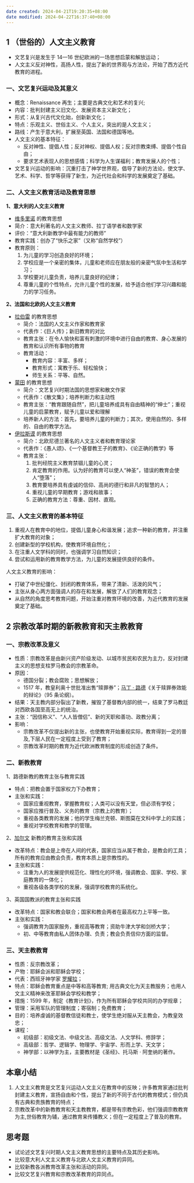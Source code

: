 ```yaml
---
date created: 2024-04-21T19:20:35+08:00
date modified: 2024-04-22T16:37:40+08:00
---
```


## 1 （世俗的）人文主义教育

- 文艺复兴是发生于 14—16 世纪欧洲的一场思想启蒙和解放运动；
- 人文主义反对神性，高扬人性，提出了新的世界观与方法论，开始了西方近代教育的进程。

### 一、文艺复兴运动及其意义

- 概念：Renaissance 再生；主要是古典文化和艺术的复兴;
- 内容：批判封建主义旧文化、发展资本主义新文化；
- 形式：从复兴古代文化始，创新新文化；
- 特点：乐观主义、世俗主义、个人主义，突出的是人文主义；
- 路线：产生于意大利，扩展至英国、法国和德国等地。
- 人文主义的基本特征：
	- 反对神性、提倡人性；反对神权、提倡人权；反对宗教束缚、提倡个性自由；
	- 要求艺术表现人的思想感情；科学为人生谋福利；教育发展人的个性；
- 文艺复兴运动的影响：沉重打击了神学世界观，倡导了新的方法论，使文学、艺术、科学、哲学等获得了新生，为近代社会和科学的发展奠定了基础。

### 二、人文主义教育活动及教育思想

**1、意大利的人文主义教育**

- [维多里诺](https://baike.baidu.com/item/%E7%BB%B4%E5%A4%9A%E9%87%8C%E8%AF%BA/9928146) 的教育思想
- 简介：意大利著名的人文主义教师、拉丁语学者和数学家
- 评价：“意大利新教学中最有能力的教师”
- 教育实践：创办了“快乐之家”（又称“自然学校”）
- 教育原则：
	1. 为儿童的学习创造良好的环境；
	2. 学校应是一个亲密的集体，儿童和老师应在朋友般的亲密气氛中生活和学习；
	3. 学校要对儿童负责，培养儿童良好的纪律；
	4. 尊重儿童的个性特点，允许儿童个性的发展，给予适合他们学习兴趣和能力的学习任务。

**2、法国和北欧的人文主义教育**

- [拉伯雷](https://baike.baidu.com/item/%E5%BC%97%E6%9C%97%E7%B4%A2%E7%93%A6%C2%B7%E6%8B%89%E4%BC%AF%E9%9B%B7/9574734) 的教育思想
	- 简介：法国的人文主义作家和教育家
	- 代表作：《巨人传》；新旧教育的对比
	- 教育主张：在令人愉快和富有刺激的环境中进行自由的教育、身心发展的教育和认识所有事物的教育
	- 教育活动：
		- 教育内容：丰富、多样；
		- 教育形式：寓教于乐、轻松愉快；
		- 师生关系：平等、自然。
- [蒙田](https://baike.baidu.com/item/%E7%B1%B3%E6%AD%87%E5%B0%94%C2%B7%E5%BE%B7%C2%B7%E8%92%99%E7%94%B0/12609044) 的教育思想
	- 简介：文艺复兴时期法国的思想家和散文作家
	- 代表作：《散文集》；培养判断力和主动性
	- 教育主张：“教育跟随自然”，把儿童培养成具有自由精神的“绅士”；重视儿童的启蒙教育，赋予儿童以爱和理解
	- 培养新人的方法：首先，要培养儿童的判断力；其次，使用自然的、多样的、自由的教学方法。
- [伊拉斯谟](https://baike.baidu.com/item/%E5%BE%B7%E8%A5%BF%E5%BE%B7%E9%87%8C%E4%B9%8C%E6%96%AF%C2%B7%E4%BC%8A%E6%8B%89%E6%96%AF%E8%B0%9F/3392114) 的教育思想
	- 简介：北欧尼德兰著名的人文主义者和教育理论家
	- 代表作：《愚人颂》、《一个基督教王子的教育》、《论正确的教学》等
	- 教育主张：
		1. 批判经院主义教育禁锢儿童的心灵；
		2. 肯定教育的作用。认为好的教育可以使人“神圣”，错误的教育会使人“堕落”；
		3. 教育要培养具有虔诚的信仰、高尚的德行和非凡的智慧的人；
		4. 重视儿童的早期教育；游戏和故事；
		5. 正确的教育方法：尊重、因材、直观。

### 三、人文主义教育的基本特征

1. 重视人在教育中的地位，提倡儿童身心和谐发展；追求一种新的教育，并注重扩大教育的对象；
2. 创建新型的学校机构，使教育环境自然化；
3. 在注重人文学科的同时，也强调学习自然知识；
4. 尝试和运用新的教育教学方法，为儿童的发展提供良好的条件。

人文主义教育的影响：
- 打破了中世纪僵化、封闭的教育体系，带来了清新、活泼的风气；
- 主张从身心两方面强调人的存在和发展，解放了人们的教育观念；
- 从自然的角度思考教育问题，开始注重对教育环境的改善，为近代教育的发展奠定了基础。

## 2 宗教改革时期的新教教育和天主教教育

### 一、宗教改革及意义

- 性质：宗教改革是由新兴资产阶级发动、以城市贫民和农民为主力，反对封建主义的思想支柱罗马教会的宗教革命。
- 原因：
	- 德国分裂；教会腐败；思想解放；
	- 1517 年，教皇利奥十世批准出售“赎罪券”；[马丁 · 路德](https://baike.baidu.com/item/%E9%A9%AC%E4%B8%81%C2%B7%E8%B7%AF%E5%BE%B7/1478162)《关于赎罪券效能的辩论》（95 条论纲）。
- 结果：天主教内部分裂出了新教，摧毁了基督教内部的统一，结束了罗马教廷对西欧各国至高无上的统治。
- 主张：“因信称义”、“人人皆僧侣”、新的天职和善功、政教分离；
- 影响：
	- 宗教改革不仅提出新的主张，也使教育开始重视实际，教育得到一定的普及,下层人民在一定程度上受到了教育；
	- 宗教改革时期的教育为近代欧洲教育制度的形成创造了条件。

### 二、新教教育

1、路德新教的教育主张与教育实践 

- 特点：把教会置于国家权力下办教育；
- 主张和实践：
	- 国家应重视教育，掌握教育权；人类可以没有天堂，但必须有学校；
	- 国家应推行普及、义务的教育（宗教上的教育）；
	- 重视各类教育的发展；他的学生梅兰克顿、斯图莫在文科中学上的实践；
	- 重视对学校教育和教学的管理。

2、[加尔文](https://baike.baidu.com/item/%E7%BA%A6%E7%BF%B0%C2%B7%E5%8A%A0%E5%B0%94%E6%96%87/84786) 新教的教育主张和实践

- 改革特点：教会是上帝在人间的代表，国家应当从属于教会，是教会的工具；所有的教育应由教会负责，教育本质上是宗教性的。
- 主张和实践：
	- 注重为人的发展提供规范化、理性化的环境，强调教会、国家、学校、家庭教育的一体化；
	- 重视各级各类学校的发展，强调学校教育的系统化。

3、英国国教派的教育主张和实践

- 改革特点：国家和教会联合；国家和教会两者在最高权力上平等一致。
- 主张和实践：
	- 强调教育为国家服务，重视高等教育；资助牛津大学和剑桥大学；
	- 初、中等教育由私人团体办理、负责；教会负责信仰方面的监督。

### 三、天主教教育

- 性质：反宗教改革；
- 产物：耶稣会派和耶稣会学校；
- 代表：西班牙神学家 [罗耀拉](https://baike.baidu.com/item/%E4%BE%9D%E7%BA%B3%E7%88%B5%C2%B7%E7%BD%97%E8%80%80%E6%8B%89/6970029)；
- 特点：耶稣会教育重点是中等和高等教育; 用古典文化为天主教服务；也用人文主义精神来改革耶稣会学校和教学；
- 措施：1599 年，制定《教育计划》，作为所有耶稣会学校共同的办学规章；
- 管理：采用军队的管理制度；寄宿制；免费教育；
- 目的：培养虔诚的基督教信徒和教士，使学生绝对服从天主教会，为教皇效忠；
- 课程：
	- 初级部：初级文法、中级文法、高级文法、人文学科、修辞学；
	- 高级部：哲学、逻辑学、物理学、宇宙学、形而上学、天文学；
	- 神学部：以神学为主，主要教材是《圣经》、托马斯 · 阿奎纳的著作。

## 本章小结

1. 人文主义教育是文艺复兴运动人文主义在教育中的反映；许多教育家通过批判封建主义教育，宣扬自由和个性，提出了新的不同于古代的教育模式；但仍具有古典和贵族教育的特点；
2. 宗教改革中的新教教育和天主教教育，都是带有宗教色彩，他们强调宗教教育为主,世俗教育为辅，通过教育来传播教义；但在一定程度上了普及的教育。

## 思考题

- 试论述文艺复兴时期人文主义教育思想的主要特点及其历史影响。
- 比较意大利人文主义教育与北欧人文主义教育的异同。
- 比较新教各派教育改革主张和活动的异同。
- 比较文艺复兴教育和宗教改革教育的异同点。